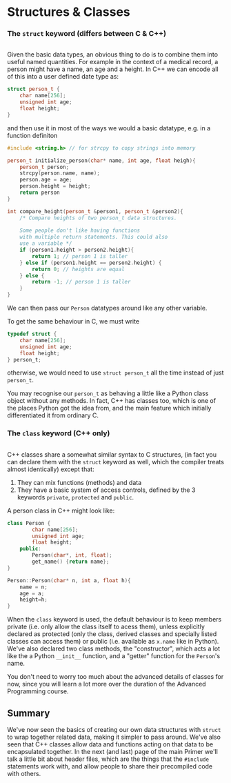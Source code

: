 # Structures & Classes

### The `struct` keyword (differs between C & C++)

```{index} structs
```

Given the basic data types, an obvious thing to do is to combine them into useful named quantities. For example in the context of a medical record, a person might have a name, an age
and a height. In C++ we can encode all of this into a user defined date type as:

```c++
struct person_t {
    char name[256];
    unsigned int age;
    float height;
}
```
and then use it in most of the ways we would a basic datatype, e.g. in a function definiton

```c++
#include <string.h> // for strcpy to copy strings into memory

person_t initialize_person(char* name, int age, float heigh){
    person_t person;
    strcpy(person.name, name);
    person.age = age;
    person.height = height;
    return person
}

int compare_height(person_t &person1, person_t &person2){
    /* Compare heights of two person_t data structures.
    
    Some people don't like having functions
    with multiple return statements. This could also
    use a variable */
    if (person1.height > person2.height){
        return 1; // person 1 is taller
    } else if (person1.height == person2.height) {
        return 0; // heights are equal
    } else {
        return -1; // person 1 is taller
    }
}

```

We can then pass our `Person` datatypes around like any other variable.

To get the same behaviour in C, we must write

```c
typedef struct {
    char name[256];
    unsigned int age;
    float height;
} person_t;
```
otherwise, we would need to use `struct person_t` all the time instead of just `person_t`.

You may recognise our `person_t` as behaving a little like a Python class object without any methods. In fact, C++ has classes too, which is one of the places Python got the idea from, and the main feature which initially differentiated it from ordinary C.

### The `class` keyword (C++ only)

```{index} classes
```

C++ classes share a somewhat similar syntax to C structures, (in fact you can declare them with the `struct` keyword as well, which the compiler treats almost identically) except that:
1. They can mix functions (methods) and data
2. They have a basic system of access controls, defined by the 3 keywords `private`, `protected` and `public`.

A person class in C++ might look like:
``` c++
class Person {
        char name[256];
        unsigned int age;
        float height;
    public:
        Person(char*, int, float);
        get_name() {return name};
}

Person::Person(char* n, int a, float h){
    name = n;
    age = a;
    height=h;
}
```

When the `class` keyword is used, the default behaviour is to keep members private (i.e. only allow the class itself to acess them), unless explicitly declared as protected (only the class, derived classes and specially listed classes can access them) or public (i.e. available as `x.name` like in Python). We've also declared two class methods, the "constructor", which acts a lot like the a Python `__init__` function, and a "getter" function for the `Person`'s name.

You don't need to worry too much about the advanced details of classes for now, since you will learn a lot more over the duration of the Advanced Programming course.

## Summary

We've now seen the basics of creating our own data structures with `struct` to wrap together related data, making it simpler to pass around. We've also seen that C++ classes allow data and functions acting on that data to be encapsulated together. In the next (and last) page of the main Primer we'll talk a little bit about header files, which are the things that the `#include` statements work with, and allow people to share their precompiled code with others.
